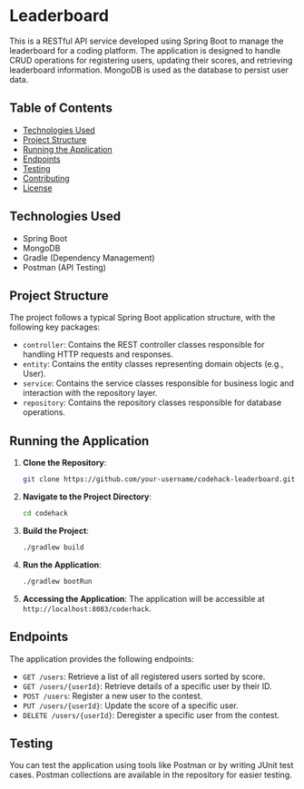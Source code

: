 # Leaderboard

This is a RESTful API service developed using Spring Boot to manage the leaderboard for a coding platform. The application is designed to handle CRUD operations for registering users, updating their scores, and retrieving leaderboard information. MongoDB is used as the database to persist user data.

## Table of Contents

- [Technologies Used](#technologies-used)
- [Project Structure](#project-structure)
- [Running the Application](#running-the-application)
- [Endpoints](#endpoints)
- [Testing](#testing)
- [Contributing](#contributing)
- [License](#license)

## Technologies Used

- Spring Boot
- MongoDB
- Gradle (Dependency Management)
- Postman (API Testing)

## Project Structure

The project follows a typical Spring Boot application structure, with the following key packages:

- `controller`: Contains the REST controller classes responsible for handling HTTP requests and responses.
- `entity`: Contains the entity classes representing domain objects (e.g., User).
- `service`: Contains the service classes responsible for business logic and interaction with the repository layer.
- `repository`: Contains the repository classes responsible for database operations.

## Running the Application

1. **Clone the Repository**:
   ```bash
   git clone https://github.com/your-username/codehack-leaderboard.git
   ```

2. **Navigate to the Project Directory**:
   ```bash
   cd codehack
   ```

3. **Build the Project**:
   ```bash
   ./gradlew build
   ```

4. **Run the Application**:
   ```bash
   ./gradlew bootRun
   ```

5. **Accessing the Application**:
   The application will be accessible at `http://localhost:8083/coderhack`.

## Endpoints

The application provides the following endpoints:

- `GET /users`: Retrieve a list of all registered users sorted by score.
- `GET /users/{userId}`: Retrieve details of a specific user by their ID.
- `POST /users`: Register a new user to the contest.
- `PUT /users/{userId}`: Update the score of a specific user.
- `DELETE /users/{userId}`: Deregister a specific user from the contest.

## Testing

You can test the application using tools like Postman or by writing JUnit test cases. Postman collections are available in the repository for easier testing.
